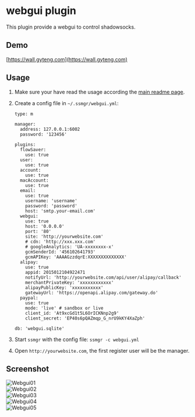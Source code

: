 # webgui plugin

This plugin provide a webgui to control shadowsocks.

## Demo

[https://wall.gyteng.com](https://wall.gyteng.com)

## Usage
1. Make sure your have read the usage according the [main readme page](https://github.com/shadowsocks/shadowsocks-manager/blob/master/README.md).

2. Create a config file in `~/.ssmgr/webgui.yml`:

    ```
    type: m

    manager:
      address: 127.0.0.1:6002
      password: '123456'

    plugins:
      flowSaver:
        use: true
      user:
        use: true
      account:
        use: true
      macAccount:
        use: true
      email:
        use: true
        username: 'username'
        password: 'password'
        host: 'smtp.your-email.com'
      webgui:
        use: true
        host: '0.0.0.0'
        port: '80'
        site: 'http://yourwebsite.com'
        # cdn: 'http://xxx.xxx.com'
        # googleAnalytics: 'UA-xxxxxxxx-x'
        gcmSenderId: '456102641793'
        gcmAPIKey: 'AAAAGzzdqrE:XXXXXXXXXXXXXX'
      alipay:
        use: true
        appid: 2015012104922471
        notifyUrl: 'http://yourwebsite.com/api/user/alipay/callback'
        merchantPrivateKey: 'xxxxxxxxxxxx'
        alipayPublicKey: 'xxxxxxxxxxx'
        gatewayUrl: 'https://openapi.alipay.com/gateway.do'
      paypal:
        use: true
        mode: 'live' # sandbox or live
        client_id: 'At9xcGd1t5L6OrICKNnp2g9'
        client_secret: 'EP40s6pQAZmqp_G_nrU9kKY4XaZph'

    db: 'webgui.sqlite'
    ```

3. Start `ssmgr` with the config file:
    `ssmgr -c webgui.yml`

4. Open `http://yourwebsite.com`, the first register user will be the manager.

## Screenshot

![Webgui01](https://github.com/shadowsocks/shadowsocks-manager/blob/master/plugins/webgui/screenshot/01.png)  
![Webgui02](https://github.com/shadowsocks/shadowsocks-manager/blob/master/plugins/webgui/screenshot/02.png)  
![Webgui03](https://github.com/shadowsocks/shadowsocks-manager/blob/master/plugins/webgui/screenshot/03.png)  
![Webgui04](https://github.com/shadowsocks/shadowsocks-manager/blob/master/plugins/webgui/screenshot/04.png)  
![Webgui05](https://github.com/shadowsocks/shadowsocks-manager/blob/master/plugins/webgui/screenshot/05.png)  
